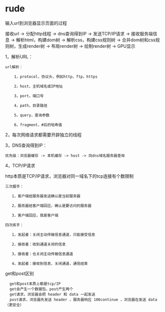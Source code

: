 # rude
输入url到浏览器显示页面的过程

接收url -> 分配http线程 -> dns查询得到IP -> 发送TCP/IP请求 -> 接收服务端信息 -> 解析html，构建dom树 -> 解析css，构建css规则树 -> 合并dom树和css规则树，生成render树 -> 布局render树 -> 绘制render树 -> GPU显示

1，解析URL：

    url解析：
    
        1，protocol，协议头，例如http，ftp，https
        
        2，host，主机域名或IP地址
        
        3，port，端口号
        
        4，path，目录路径
        
        5，query，查询参数
        
        6，fragment，#后的哈希值
        
2，每次网络请求都需要开辟独立的线程

3，DNS查询得到IP：

    优先级：浏览器缓存 -> 本机缓存 -> host -> 向dns域名服务器查询
   
4，TCP/IP请求

   http本质是TCP/IP请求，浏览器对同一域名下的tcp连接有个数限制
   
    三次握手：
   
       1，客户端给服务器发送确认是当前服务器
       
       2，服务器给客户端回应，确认是要访问的服务器
       
       3，客户端回应，我是客户端
       
    四次挥手：
    
       1，发起者：关闭主动传输信息通道，只能接受信息
       
       2，接收者：收到通道关闭的信息
       
       3，接收者：也关闭主动传输信息通道
       
       4，发起者：接收到信息，关闭通道，通信结束
     
   get和post区别
   
      get和post本质上都是tcp/IP
      get会产生一个数据包，post产生两个
      get请求，浏览器会把 header 和 data 一起发送
      post请求，浏览器先发送 header ，服务器响应 100continue ，浏览器在发送 data （更安全） 

